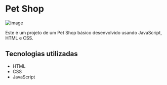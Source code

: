 # Pet Shop
![image](https://github.com/EricaInaciadeLima/Pet_Shop/assets/98967783/c2b51100-a5c5-48fb-8be9-3a005ea4769f)

Este é um projeto de um Pet Shop básico desenvolvido usando JavaScript, HTML e CSS.


## Tecnologias utilizadas

- HTML
- CSS
- JavaScript



